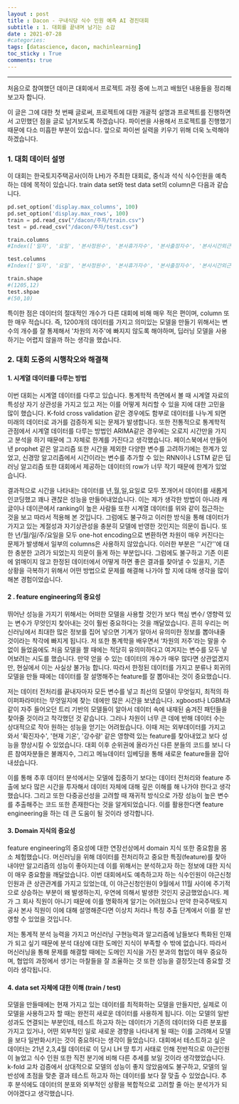 ```yaml
---
layout : post
title : Dacon - 구내식당 식수 인원 예측 AI 경진대회
subtitle : 1. 대회를 끝내며 남기는 소감
date : 2021-07-28
#categories:
tags: [datascience, dacon, machinlearning]
toc_sticky : True
comments: true
---
```


---

처음으로 참여했던 데이콘 대회에서 프로젝트 과정 중에 느끼고 배웠던 내용들을 정리해보고자 합니다. 

이 글은 그에 대한 첫 번째 글로써, 프로젝트에 대한 개괄적 설명과 프로젝트를 진행하면서 고민했던 점을 글로 남겨보도록 하겠습니다. 파이썬을 사용해서 프로젝트를 진행했기 때문에 다소 미흡한 부분이 있습니다. 앞으로 파이썬 실력을 키우기 위해 더욱 노력해야 하겠습니다.



### 1. 대회 데이터 설명

이 대회는 한국토지주택공사(이하 LH)가 주최한 대회로, 중식과  석식 식수인원을 예측하는 데에 목적이 있습니다.  train data set와 test data set의 column은 다음과 같습니다.

```python
pd.set_option('display.max_columns', 100)
pd.set_option('display.max_rows', 100)
train = pd.read_csv("/dacon/주차/train.csv")
test = pd.read_csv("/dacon/주차/test.csv")

train.columns
#Index(['일자', '요일', '본사정원수', '본사휴가자수', '본사출장자수', '본사시간외근무명령서승인건수','현본사소속재택근무자수', '조식메뉴', '중식메뉴', '석식메뉴', '중식계', '석식계'],dtype='object')

test.columns
#Index(['일자', '요일', '본사정원수', '본사휴가자수', '본사출장자수', '본사시간외근무명령서승인건수','현본사소속재택근무자수', '조식메뉴', '중식메뉴', '석식메뉴'],dtype='object')

train.shape
#(1205,12)
test.shpae
#(50,10)
```



특이한 점은 데이터의 절대적인 개수가 다른 대회에 비해 매우 적은 편이며, column 또한 매우 적습니다. 즉,  1200개의 데이터를 가지고 의미있는 모델을 만들기 위해서는 변수의 개수를 잘 통제해서 '차원의 저주'에 빠지지 않도록 해야하며, 딥러닝 모델을 사용하기는 어렵지 않을까 하는 생각을 했습니다.



### 2. 대회 도중의 시행착오와 해결책

#### 1. 시계열 데이터를 다루는 방법

이번 대회는 시계열 데이터를 다루고 있습니다. 통계학적 측면에서 볼 때 시계열 자료의 특성상 자기 상관성을 가지고 있고 저는 이를 어떻게 처리할 수 있을 지에 대한 고민을 많이 했습니다. K-fold cross validation 같은 경우에도 함부로 데이터를 나누게 되면 미래의 데이터로 과거를 검증하게 되는 문제가 발생합니다. 또한 전통적으로 통계학적 관점에서 시계열 데이터를 다루는 방법인 ARIMA같은 경우에는 오로지 시간만을 가지고 분석을 하기 때문에 그 자체로 한계를 가진다고 생각했습니다. 페이스북에서 만들어낸 prophet 같은 알고리즘 또한 시간을 제외한 다양한 변수를 고려하기에는 한계가 있었고, 신경망 알고리즘에서 시간이라는 변수를 추가할 수 있는 RNN이나 LSTM 같은 딥러닝 알고리즘 또한 대회에서 제공하는 데이터의 row가 너무 작기 때문에 한계가 있었습니다. 

결과적으로 시간을 나타내는 데이터를 년,월,일,요일로 모두 쪼개어서 데이터를 새롭게 인코딩했고 꽤나 괜찮은 성능을 만들어내었습니다. 이는 제가 생각한 방법이 아니라 캐글이나 데이콘에서 ranking이 높은 사람들 또한 시계열 데이터를 위와 같이 접근하는 것을 보고 따라서 적용해 본 것입니다. 그럼에도 불구하고 이러한 방식을 통해 데이터가 가지고 있는 계절성과 자기상관성을 충분히 모델에 반영한 것인지는 의문이 듭니다. 또한 년/월/일/주/요일을 모두 one-hot  encoding으로 변환하면 차원이 매우 커진다는 문제가 발생해서 일부의 columns은 사용하지 않았습니다. 이러한 부분은 ''시간''에 대한 충분한 고려가 되었는지 의문이 들게 하는 부분입니다. 그럼에도 불구하고  기존 이론에 얽매이지 않고 한정된 데이터에서 어떻게 하면 좋은 결과를 찾아낼 수 있을지, 기존 상황을 극복하기 위해서 어떤 방법으로 문제를 해결해 나가야 할 지에 대해 생각을 많이 해본 경험이었습니다.



#### 2 . feature engineering의 중요성

뛰어난 성능을 가지기 위해서는 어떠한 모델을 사용할 것인가 보다 핵심 변수/ 영향력 있는 변수가 무엇인지 찾아내는 것이 훨씬 중요하다는 것을 깨달았습니다. 흔히 우리는 머신러닝에서 최대한 많은 정보를 집어 넣으면 기계가 알아서 유의미한 정보를 뽑아내줄 것이라는 착각에 빠지게 됩니다. 저 또한 통계학을 배우면서 ‘차원의 저주’라는 말을 수없이 들었음에도 처음 모델을 짤 때에는 적당히 유의미하다고 여겨지는 변수를 모두 넣어보려는 시도를 했습니다. 만약 얻을 수 있는 데이터의 개수가 매우 많다면 상관없겠지만, 현실에서 이는 사실상 불가능 합니다. 따라서 한정된 데이터를 가지고 분류나 회귀의 모델을 만들 때에는 데이터를 잘 설명해주는 feature를 잘 뽑아내는 것이  중요했습니다.  

저는 데이터 전처리를 끝내자마자 모든 변수를 넣고 최선의 모델이 무엇일지, 최적의 하이퍼파라미터는 무엇일지에 찾는 데에만 많은 시간을 보냈습니다.  xgboost나 LGBM과 같이 자주 들어오던 트리 기반의 모델들이 알아서 데이터 속에 내재된 숨겨진 패턴들을 찾아줄 것이라고 착각했던 것 같습니다. 그러나 차원이 너무 큰 데에 반해 데이터 수는 상대적으로 작아 원하는 성능을 얻기는 어려웠습니다. 이때 저는 외부데이터를 가지고 와서 '확진자수', '현재 기온', '강수량' 같은 영향력 있는 feature를 찾아내었고 보다 성능을 향상시킬 수 있었습니다.  대회 이후 순위권에 올라가신 다른 분들의 코드를 보니 다른 참여자분들은 불쾌지수, 그리고 메뉴데이터 임베딩을 통해 새로운 feature들을 잡아내셨습니다. 

이를 통해 추후 데이터 분석에서는 모델에 집중하기 보다는 데이터 전처리와 feature 추출에 보다 많은 시간을 투자해서 데이터 자체에 대해 깊은 이해를 해 나가야 한다고 생각했습니다. 그리고 또한 다중공선성을 고려할 때 재귀적 방식으로 가장 성능이 높은 변수를 추출해주는 코드 또한 존재한다는 것을 알게되었습니다. 이를 활용한다면 feature engineering을 하는 데 큰 도움이 될 것이라 생각합니다.



#### 3. Domain 지식의 중요성

feature engineering의 중요성에 대한 연장선상에서 domain 지식 또한 중요함을 몸소 체험했습니다. 머신러닝을 위해 데이터를 전처리하고 중요한 특징(feature)를 찾아내야만 알고리즘의 성능이 좋아지는데 이를 위해서는 분석하고자 하는 정보에 대한 지식이 매우 중요함을 깨달았습니다. 이번 대회에서도 예측하고자 하는 식수인원이 야근신청인원과 큰 상관관계를 가지고 있었는데, 이 야근신청인원이 9월에서 11월 사이에 주기적으로 상승하는 부분이 왜 발생하는지, 우연에 의해서 발생한 것인지 궁금했었습니다. 제가 그 회사 직원이 아니기 때문에 이를 명확하게 알기는 어려웠으나 만약 한국주택토지공사 본사 직원이 이에 대해 설명해준다면 이상치 처리나 특징 추출 단계에서 이를 잘 반영할 수 있었을 것입니다. 

저는 통계적 분석 능력을 가지고 머신러닝 구현능력과 알고리즘에 남들보다 특화된 인재가 되고 싶기 때문에 분석 대상에 대한 도메인 지식이 부족할 수 밖에 없습니다. 따라서 머신러닝을 통해 문제를 해결할 때에는 도메인 지식을 가진 분과의 협업이 매우 중요하며,  협업의 과정에서 생기는 마찰들을 잘 조율하는 것 또한 성능을 결정짓는데 중요할 것이라 생각됩니다.



#### 4. data set 자체에 대한 이해 (train / test)

모델을 만들때에는 현재 가지고 있는 데이터를 최적화하는 모델을 만들지만, 실제로 이 모델을 사용하고자 할 때는 완전히 새로운 데이터를 사용하게 됩니다. 이는 모델의 일반성과도 연결되는 부분인데, 테스트 하고자 하는 데이터가 기존의 데이터와 다른 분포를 가지고 있거나, 어떤 외부적인 일로 새로운 경향을 나타내게 될 때는 이를 고려해서 모델을 보다 일반화시키는 것이 중요하다는 생각이 들었습니다. 대회에서 테스트하고 싶은 데이터는 21년 2,3,4월 데이터로 이 당시 LH 땅 투기 사태로 인해 전반적으로 야근인원이 늘었고 식수 인원 또한 직전 분기에 비해 다른 추세를 보일 것이라 생각했었습니다. k-fold 교차 검증에서 상대적으로 모델의 성능이 좋지 않았음에도 불구하고, 모델의 일반성에 초점을 맞춘 결과 테스트 하고자 하는 데이터를 보다 잘 맞출 수 있었습니다. 추후 분석에도 데이터의 분포와 외부적인 상황을 복합적으로 고려할 줄 아는 분석가가 되어야겠다고 생각했습니다.





